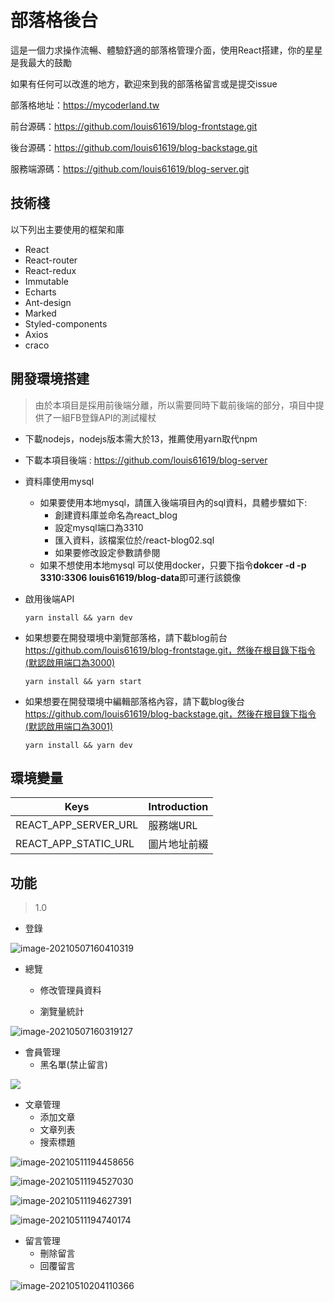 
 # 部落格後台

這是一個力求操作流暢、體驗舒適的部落格管理介面，使用React搭建，你的星星是我最大的鼓勵

如果有任何可以改進的地方，歡迎來到我的部落格留言或是提交issue

部落格地址：https://mycoderland.tw

前台源碼：https://github.com/louis61619/blog-frontstage.git

後台源碼：https://github.com/louis61619/blog-backstage.git

服務端源碼：https://github.com/louis61619/blog-server.git



## 技術棧

以下列出主要使用的框架和庫

- React
- React-router
- React-redux
- Immutable
- Echarts
- Ant-design
- Marked
- Styled-components
- Axios
- craco



## 開發環境搭建

> 由於本項目是採用前後端分離，所以需要同時下載前後端的部分，項目中提供了一組FB登錄API的測試權杖

- 下載nodejs，nodejs版本需大於13，推薦使用yarn取代npm

- 下載本項目後端 : https://github.com/louis61619/blog-server

- 資料庫使用mysql

  - 如果要使用本地mysql，請匯入後端項目內的sql資料，具體步驟如下:
    - 創建資料庫並命名為react_blog
    - 設定mysql端口為3310
    - 匯入資料，該檔案位於/react-blog02.sql
    - 如果要修改設定參數請參閱
  - 如果不想使用本地mysql 可以使用docker，只要下指令**dokcer -d -p 3310:3306 louis61619/blog-data**即可運行該鏡像

- 啟用後端API

  ```
  yarn install && yarn dev
  ```

- 如果想要在開發環境中瀏覽部落格，請下載blog前台 https://github.com/louis61619/blog-frontstage.git，然後在根目錄下指令(默認啟用端口為3000)

  ```
  yarn install && yarn start
  ```

- 如果想要在開發環境中編輯部落格內容，請下載blog後台 https://github.com/louis61619/blog-backstage.git，然後在根目錄下指令(默認啟用端口為3001)

  ```
  yarn install && yarn dev
  ```

  

## 環境變量

| Keys                 | Introduction |
| -------------------- | ------------ |
| REACT_APP_SERVER_URL | 服務端URL    |
| REACT_APP_STATIC_URL | 圖片地址前綴 |



## 功能

> 1.0

- 登錄

![image-20210507160410319](./images/image-20210507160410319.png)

- 總覽
  - 修改管理員資料

  - 瀏覽量統計

![image-20210507160319127](./images/image-20210507160319127.png)

- 會員管理
  - 黑名單(禁止留言)

![](./images/%E8%9E%A2%E5%B9%95%E6%93%B7%E5%8F%96%E7%95%AB%E9%9D%A2%202021-05-07%20161218.png)

- 文章管理
  - 添加文章
  - 文章列表
  - 搜索標題

![image-20210511194458656](./images/image-20210511194458656.png)

![image-20210511194527030](./images/image-20210511194527030.png)

![image-20210511194627391](./images/image-20210511194627391.png)

![image-20210511194740174](./images/image-20210511194740174.png)

- 留言管理
  - 刪除留言
  - 回覆留言

![image-20210510204110366](./images/image-20210510204110366.png)